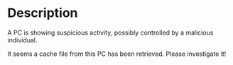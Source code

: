# Description

A PC is showing suspicious activity, possibly controlled by a malicious individual.

It seems a cache file from this PC has been retrieved. Please investigate it!
